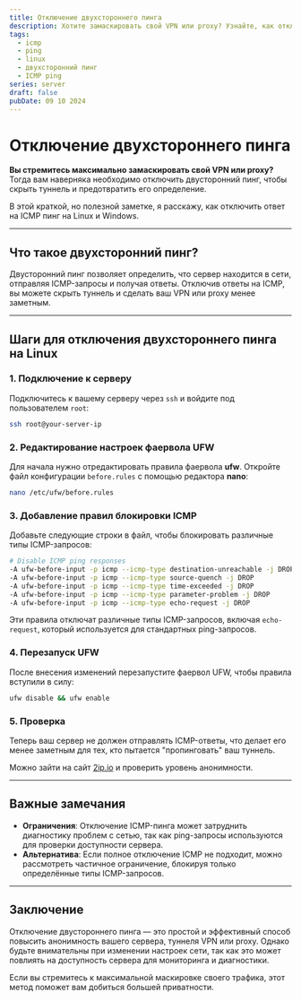 ```yaml
---
title: Отключение двухстороннего пинга
description: Хотите замаскировать свой VPN или proxy? Узнайте, как отключить двусторонний пинг для повышения анонимности.
tags:
  - icmp
  - ping
  - linux
  - двухсторонний пинг
  - ICMP ping
series: server
draft: false
pubDate: 09 10 2024
---
```


# Отключение двухстороннего пинга

**Вы стремитесь максимально замаскировать свой VPN или proxy?** Тогда вам наверняка необходимо отключить двусторонний пинг, чтобы скрыть туннель и предотвратить его определение. 

В этой краткой, но полезной заметке, я расскажу, как отключить ответ на ICMP пинг на Linux и Windows.

---

## Что такое двухсторонний пинг?

Двусторонний пинг позволяет определить, что сервер находится в сети, отправляя ICMP-запросы и получая ответы. Отключив ответы на ICMP, вы можете скрыть туннель и сделать ваш VPN или proxy менее заметным.

---

## Шаги для отключения двухстороннего пинга на Linux

### 1. Подключение к серверу

Подключитесь к вашему серверу через `ssh` и войдите под пользователем `root`:

```bash
ssh root@your-server-ip
```

### 2. Редактирование настроек фаервола UFW

Для начала нужно отредактировать правила фаервола **ufw**. Откройте файл конфигурации `before.rules` с помощью редактора **nano**:

```bash
nano /etc/ufw/before.rules
```

### 3. Добавление правил блокировки ICMP

Добавьте следующие строки в файл, чтобы блокировать различные типы ICMP-запросов:

```bash
# Disable ICMP ping responses
-A ufw-before-input -p icmp --icmp-type destination-unreachable -j DROP
-A ufw-before-input -p icmp --icmp-type source-quench -j DROP
-A ufw-before-input -p icmp --icmp-type time-exceeded -j DROP
-A ufw-before-input -p icmp --icmp-type parameter-problem -j DROP
-A ufw-before-input -p icmp --icmp-type echo-request -j DROP
```

Эти правила отключат различные типы ICMP-запросов, включая `echo-request`, который используется для стандартных ping-запросов.

### 4. Перезапуск UFW

После внесения изменений перезапустите фаервол UFW, чтобы правила вступили в силу:

```bash
ufw disable && ufw enable
```

### 5. Проверка

Теперь ваш сервер не должен отправлять ICMP-ответы, что делает его менее заметным для тех, кто пытается "пропинговать" ваш туннель.

Можно зайти на сайт [2ip.io](https://2ip.io/privacy/) и проверить уровень анонимности.

---

## Важные замечания

- **Ограничения**: Отключение ICMP-пинга может затруднить диагностику проблем с сетью, так как ping-запросы используются для проверки доступности сервера.
- **Альтернатива**: Если полное отключение ICMP не подходит, можно рассмотреть частичное ограничение, блокируя только определённые типы ICMP-запросов.

---

## Заключение

Отключение двустороннего пинга — это простой и эффективный способ повысить анонимность вашего сервера, туннеля VPN или proxy. Однако будьте внимательны при изменении настроек сети, так как это может повлиять на доступность сервера для мониторинга и диагностики. 

Если вы стремитесь к максимальной маскировке своего трафика, этот метод поможет вам добиться большей приватности.
